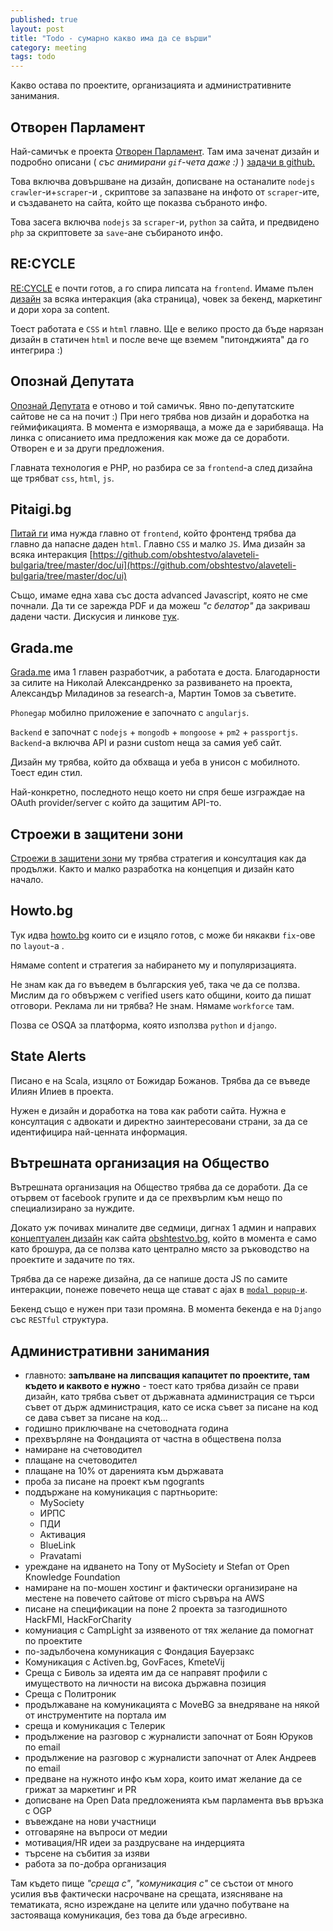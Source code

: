 ```yaml
---
published: true
layout: post
title: "Todo - сумарно какво има да се върши"
category: meeting
tags: todo
---
```


Какво остава по проектите, организацията и административните занимания.

## Отворен Парламент
Най-самичък е проекта [Отворен Парламент](http://www.obshtestvo.bg/project/openparliament.html). Там има заченат дизайн и подробно описани ( *със анимирани `gif`-чета даже :)* ) [ задачи в github.](https://github.com/obshtestvo/rating-gov-representatives/issues?state=open) 

Това  включва довършване на дизайн, дописване на останалите `nodejs` `crawler`-и+`scraper`-и , скриптове за запазване на инфото от `scraper`-ите, и  създаването на сайта, който ще показва събраното инфо. 

Това засега включва `nodejs` за `scraper`-и, `python` за сайта, и предвидено `php` за скриптовете за `save`-ане събираното инфо.

## RE:CYCLE
[RE:CYCLE](http://www.obshtestvo.bg/project/recycle.html) е почти готов, а го спира липсата на `frontend`. Имаме пълен [дизайн](https://github.com/obshtestvo/recycle/search?q=%D0%94%D0%B8%D0%B7%D0%B0%D0%B9%D0%BD&ref=cmdform&type=Issues) за всяка интеракция (aka страница), човек за бекенд, маркетинг и дори хора за content. 

Тоест работата е `CSS` и `html` главно. Ще е велико просто да бъде нарязан дизайн в статичен `html` и после вече ще вземем "питонджията" да го интегрира :)

## Опознай Депутата
[Опознай Депутата](http://www.obshtestvo.bg/project/knowyourmp.html) е отново и той самичък. Явно по-депутатските сайтове не са на почит :)  При него трябва нов дизайн и доработка на геймификацията. В момента е изморяваща, а може да е зарибяваща. На линка с описанието има предложения как може да се доработи. Отворен е и за други предложения.

Главната технология е PHP, но разбира се за `frontend`-a след дизайна ще трябват `css`, `html`, `js`.

## Pitaigi.bg
[Питай ги](http://www.obshtestvo.bg/project/pitaigi.html) има нужда главно от `frontend`, който фронтенд трябва да главно да напасне даден `html`. Главно `CSS` и малко `JS`. Има дизайн за всяка интеракция [https://github.com/obshtestvo/alaveteli-bulgaria/tree/master/doc/ui](https://github.com/obshtestvo/alaveteli-bulgaria/tree/master/doc/ui)

Също, имаме една хава със доста advanced Javascript, която не сме почнали. Да ти се зарежда PDF и да можеш *"с белатор"* да закриваш дадени части. Дискусия и линкове [тук](https://github.com/obshtestvo/alaveteli-bulgaria/issues/19).

## Grada.me
[Grada.me](http://www.obshtestvo.bg/project/grada.me.html) има 1 главен разработчик, а работата е доста. Благодарности за силите на Николай Александренко за развиването на проекта, Александър Миладинов за research-a, Мартин Томов за съветите.

`Phonеgap` мобилно приложение е започнато с `angularjs`. 

`Backend` е започнат с `nodejs` + `mongodb` + `mongoose` + `pm2` + `passportjs`. `Backend`-a включва API и разни custom неща за самия уеб сайт.

Дизайн му трябва, който да обхваща и уеба в унисон с мобилното. Тоест един стил.

Най-конкретно, последното нещо което ни спря беше изграждае на OAuth provider/server с който да защитим API-то. 

##  Строежи в защитени зони
[Строежи в защитени зони](https://www.facebook.com/groups/613236628749130/) му трябва стратегия и консултация как да продължи. Както и малко разработка на концепция и дизайн като начало. 

## Howto.bg
Тук идва [howto.bg](http://www.howto.bg/) които си е изцяло готов, с може би някакви `fix`-ове по `layout`-a .

Нямаме content и стратегия за набирането му и популяризацията. 

Не знам как да го въведем в българския уеб, така че да се ползва. Мислим да  го обвържем с verified users като общини, които да пишат отговори.  Реклама ли ни трябва? Не знам. Нямаме `workforce` там. 

Позва се OSQA за платформа, която използва `python` и `django`.

## State Alerts
Писано е на Scala, изцяло от Божидар Божанов. Трябва да се въведе Илиян Илиев в проекта.

Нужен е дизайн и доработка на това как работи сайта. Нужна е консултация с адвокати и директно заинтересовани страни, за да се идентифицира най-ценната информация.

## Вътрешната  организация на Общество
Вътрешната  организация на Общество трябва да се доработи. Да се отървем от facebook групите и да се прехвърлим към нещо по специализирано за нуждите.

Докато уж почивах миналите две седмици, дигнах 1 админ и направих [концептуален дизайн](https://www.facebook.com/groups/obshtestvo.identity/permalink/696001697118630/?stream_ref=2) как сайта [obshtestvo.bg](http://obshtestvo.bg), който в момента е само като брошура, да се ползва като централно място за ръководство на проектите и задачите по тях.

Трябва да се нареже дизайна, да се напише доста JS по самите интеракции, понеже повечето неща ще стават с ajax в [`modal popup-и`](http://dimsemenov.com/plugins/magnific-popup/).

Бекенд също е нужен при тази промяна. В момента бекенда е на `Django` със `RESTful` структура.

## Административни занимания

 - главното: **запълване на липсващия капацитет по проектите, там където и каквото е нужно** - тоест като трябва дизайн се прави дизайн, като трябва съвет от държавната администрация се търси съвет от държ администрация, като се иска съвет за писане на код се дава съвет за писане на код...
 - годишно приключване на счетоводната година
 - прехвърляне на Фондацията от частна в обществена полза
 - намиране на счетоводител
 - плащане на счетоводител
 - плащане на 10% от даренията към държавата
 - проба за писане на проект към ngogrants
 - поддържане на комуникация с партньорите:
   - MySociety
   - ИРПС
   - ПДИ
   - Активация
   - BlueLink
   - Pravatami
 - уреждане на идването на Tony от MySociety и Stefan от Open Knowledge Foundation
 - намиране на по-мошен хостинг и фактически организиране на местене на повечето сайтове от micro сървъра на AWS
 - писане на спецификации на поне 2 проекта за тазгодишното HackFMI, HackForCharity
 - комуниация с CampLight за изявеното от тях желание да помогнат по проектите
 - по-задълбочена комуникация с Фондация Бауерзакс
 - Комуникация с Activen.bg, GovFaces, KmeteVij
 - Среща с Биволь за идеята им да се направят профили с имуществото на личности на висока държавна позиция
 - Среща с Политроник
 - продължаване на комуникацията с MoveBG за внедряване на някой от инструментите на портала им
 - среща и комуникация с Телерик
 - продължение на разговор с журналисти започнат от Боян Юруков по email
 - продължение на разговор с журналисти започнат от Алек Андреев по email
 - предване на нужното инфо към хора, които имат желание да се грижат за маркетинг и PR
 - дописване на Open Data предложенията към парламента във връзка с OGP
 - въвеждане на нови участници 
 - отговаряне на въпроси от медии
 - мотивация/HR идеи за раздрусване на индерцията
 - търсене на събития за изяви
 - работа за по-добра организация
 
Там където пище *"среща с"*, *"комуникация с"* се състои от много усилия във фактически насрочване на срещата, изясняване на тематиката, ясно изреждане на целите или удачно побутване на застояваща комуникация, без това да бъде агресивно.